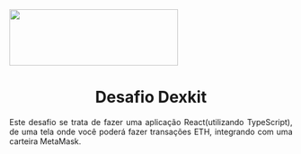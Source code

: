 

<img src="https://i.imgur.com/GMyW3xS.png" width="300px" height="100px"/>

<h1 align="center"> Desafio Dexkit </h1>

<p align="justify"> Este desafio se trata de fazer uma aplicação React(utilizando TypeScript), de uma tela onde você poderá fazer transações ETH, integrando com uma carteira MetaMask. </p>



